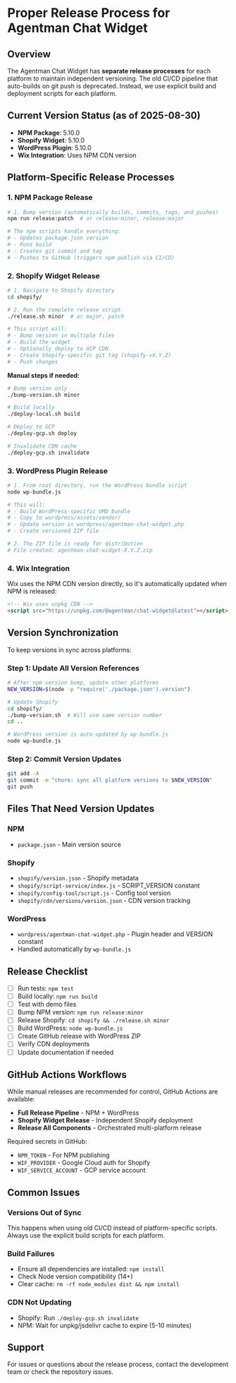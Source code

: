 # Proper Release Process for Agentman Chat Widget

## Overview

The Agentman Chat Widget has **separate release processes** for each platform to maintain independent versioning. The old CI/CD pipeline that auto-builds on git push is deprecated. Instead, we use explicit build and deployment scripts for each platform.

## Current Version Status (as of 2025-08-30)
- **NPM Package**: 5.10.0
- **Shopify Widget**: 5.10.0
- **WordPress Plugin**: 5.10.0
- **Wix Integration**: Uses NPM CDN version

## Platform-Specific Release Processes

### 1. NPM Package Release

```bash
# 1. Bump version (automatically builds, commits, tags, and pushes)
npm run release:patch  # or release:minor, release:major

# The npm scripts handle everything:
# - Updates package.json version
# - Runs build
# - Creates git commit and tag
# - Pushes to GitHub (triggers npm publish via CI/CD)
```

### 2. Shopify Widget Release

```bash
# 1. Navigate to Shopify directory
cd shopify/

# 2. Run the complete release script
./release.sh minor  # or major, patch

# This script will:
# - Bump version in multiple files
# - Build the widget
# - Optionally deploy to GCP CDN
# - Create Shopify-specific git tag (shopify-vX.Y.Z)
# - Push changes
```

**Manual steps if needed:**
```bash
# Bump version only
./bump-version.sh minor

# Build locally
./deploy-local.sh build

# Deploy to GCP
./deploy-gcp.sh deploy

# Invalidate CDN cache
./deploy-gcp.sh invalidate
```

### 3. WordPress Plugin Release

```bash
# 1. From root directory, run the WordPress bundle script
node wp-bundle.js

# This will:
# - Build WordPress-specific UMD bundle
# - Copy to wordpress/assets/vendor/
# - Update version in wordpress/agentman-chat-widget.php
# - Create versioned ZIP file

# 2. The ZIP file is ready for distribution
# File created: agentman-chat-widget-X.Y.Z.zip
```

### 4. Wix Integration

Wix uses the NPM CDN version directly, so it's automatically updated when NPM is released:
```html
<!-- Wix uses unpkg CDN -->
<script src="https://unpkg.com/@agentman/chat-widget@latest"></script>
```

## Version Synchronization

To keep versions in sync across platforms:

### Step 1: Update All Version References

```bash
# After npm version bump, update other platforms
NEW_VERSION=$(node -p "require('./package.json').version")

# Update Shopify
cd shopify/
./bump-version.sh  # Will use same version number
cd ..

# WordPress version is auto-updated by wp-bundle.js
node wp-bundle.js
```

### Step 2: Commit Version Updates

```bash
git add -A
git commit -m "chore: sync all platform versions to $NEW_VERSION"
git push
```

## Files That Need Version Updates

### NPM
- `package.json` - Main version source

### Shopify
- `shopify/version.json` - Shopify metadata
- `shopify/script-service/index.js` - SCRIPT_VERSION constant
- `shopify/config-tool/script.js` - Config tool version
- `shopify/cdn/versions/version.json` - CDN version tracking

### WordPress
- `wordpress/agentman-chat-widget.php` - Plugin header and VERSION constant
- Handled automatically by `wp-bundle.js`

## Release Checklist

- [ ] Run tests: `npm test`
- [ ] Build locally: `npm run build`
- [ ] Test with demo files
- [ ] Bump NPM version: `npm run release:minor`
- [ ] Release Shopify: `cd shopify && ./release.sh minor`
- [ ] Build WordPress: `node wp-bundle.js`
- [ ] Create GitHub release with WordPress ZIP
- [ ] Verify CDN deployments
- [ ] Update documentation if needed

## GitHub Actions Workflows

While manual releases are recommended for control, GitHub Actions are available:

- **Full Release Pipeline** - NPM + WordPress
- **Shopify Widget Release** - Independent Shopify deployment
- **Release All Components** - Orchestrated multi-platform release

Required secrets in GitHub:
- `NPM_TOKEN` - For NPM publishing
- `WIF_PROVIDER` - Google Cloud auth for Shopify
- `WIF_SERVICE_ACCOUNT` - GCP service account

## Common Issues

### Versions Out of Sync
This happens when using old CI/CD instead of platform-specific scripts. Always use the explicit build scripts for each platform.

### Build Failures
- Ensure all dependencies are installed: `npm install`
- Check Node version compatibility (14+)
- Clear cache: `rm -rf node_modules dist && npm install`

### CDN Not Updating
- Shopify: Run `./deploy-gcp.sh invalidate`
- NPM: Wait for unpkg/jsdelivr cache to expire (5-10 minutes)

## Support

For issues or questions about the release process, contact the development team or check the repository issues.
